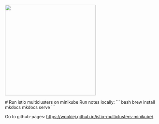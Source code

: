 <p align="left">
 <img width="300" src="../master/docs/assets/istio/k8s_istio.png">
</p>
# Run istio multiclusters on minikube
Run notes locally:
``` bash
brew install mkdocs
mkdocs serve
```

Go to github-pages: https://wookiej.github.io/istio-multiclusters-minikube/
